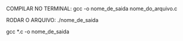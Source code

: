 
COMPILAR NO TERMINAL:
gcc -o nome_de_saida nome_do_arquivo.c

RODAR O ARQUIVO:
./nome_de_saida

gcc *.c -o nome_de_saida